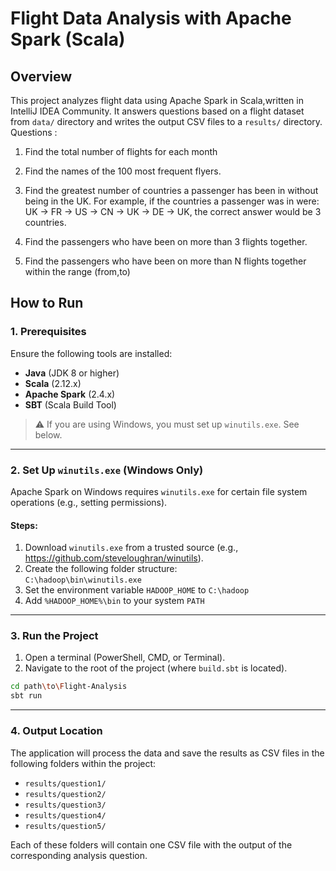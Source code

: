 # Flight Data Analysis with Apache Spark (Scala)

## Overview

This project analyzes flight data using Apache Spark in Scala,written in IntelliJ IDEA Community. It answers questions based on a flight dataset from `data/` directory and writes the output CSV files to a `results/` directory. Questions :

1. Find the total number of flights for each month

2. Find the names of the 100 most frequent flyers. 

3. Find the greatest number of countries a passenger has been in without being in the UK. For example, if the countries a passenger was in were: UK -> FR -> US -> CN -> UK -> DE -> UK, the correct answer would be 3 countries. 

4. Find the passengers who have been on more than 3 flights together. 

5. Find the passengers who have been on more than N flights together within the range (from,to)



## How to Run

### 1. Prerequisites

Ensure the following tools are installed:

- **Java** (JDK 8 or higher)
- **Scala** (2.12.x)
- **Apache Spark** (2.4.x)
- **SBT** (Scala Build Tool)

> ⚠️ If you are using Windows, you must set up `winutils.exe`. See below.

---

### 2. Set Up `winutils.exe` (Windows Only)

Apache Spark on Windows requires `winutils.exe` for certain file system operations (e.g., setting permissions).

#### Steps:

1. Download `winutils.exe` from a trusted source (e.g., https://github.com/steveloughran/winutils).
2. Create the following folder structure:  
   `C:\hadoop\bin\winutils.exe`
3. Set the environment variable `HADOOP_HOME` to `C:\hadoop`
4. Add `%HADOOP_HOME%\bin` to your system `PATH`

---

### 3. Run the Project

1. Open a terminal (PowerShell, CMD, or Terminal).
2. Navigate to the root of the project (where `build.sbt` is located).

```bash
cd path\to\Flight-Analysis
sbt run
```

---

### 4. Output Location

The application will process the data and save the results as CSV files in the following folders within the project:

- `results/question1/`
- `results/question2/`
- `results/question3/`
- `results/question4/`
- `results/question5/`

Each of these folders will contain one CSV file with the output of the corresponding analysis question.
